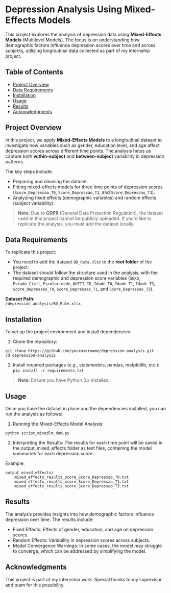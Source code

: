 # **Depression Analysis Using Mixed-Effects Models**

This project explores the analysis of depression data using **Mixed-Effects Models** (Multilevel Models). The focus is on understanding how demographic factors influence depression scores over time and across subjects, utilizing longitudinal data collected as part of my internship project.

## **Table of Contents**

- [Project Overview](#project-overview)
- [Data Requirements](#data-requirements)
- [Installation](#installation)
- [Usage](#usage)
- [Results](#results)
- [Acknowledgments](#acknowledgments)

## **Project Overview**

In this project, we apply **Mixed-Effects Models** to a longitudinal dataset to investigate how variables such as gender, education level, and age affect depression scores across different time points. The analysis helps us capture both **within-subject** and **between-subject** variability in depression patterns.

The key steps include:
- Preparing and cleaning the dataset.
- Fitting mixed-effects models for three time points of depression scores (`Score_Depressao_T0`, `Score_Depressao_T1`, and `Score_Depressao_T3`).
- Analyzing fixed effects (demographic variables) and random effects (subject variability).

> **Note**: Due to **GDPR** (General Data Protection Regulation), the dataset used in this project cannot be publicly uploaded. If you'd like to replicate the analysis, you must add the dataset locally.

## **Data Requirements**

To replicate this project:
- You need to add the dataset `BD_Rute.xlsx` to the **root folder** of the project.
- The dataset should follow the structure used in the analysis, with the required demographic and depression score variables (`SEXO`, `Estado_Civil`, `Escolaridade`, `NUTII`, `ID`, `Idade_T0`, `Idade_T1`, `Idade_T3`, `Score_Depressao_T0`, `Score_Depressao_T1`, and `Score_Depressao_T3`).

**Dataset Path**:  
```/depression_analysis/BD_Rute.xlsx```

## **Installation**

To set up the project environment and install dependencies:

1. Clone the repository:
```
git clone https://github.com/yourusername/depression-analysis.git
cd depression-analysis
```

2. Install required packages (e.g., statsmodels, pandas, matplotlib, etc.):
```pip install -r requirements.txt```

> **Note**: Ensure you have Python 3.x installed.

## **Usage**

Once you have the dataset in place and the dependencies installed, you can run the analysis as follows:

1. Running the Mixed-Effects Model Analysis:

```python script_mixedlm_dem.py```

2. Interpreting the Results:
The results for each time point will be saved in the output_mixed_effects folder as text files, containing the model summaries for each depression score.

Example:
```
output_mixed_effects/
    mixed_effects_results_score_Score_Depressao_T0.txt
    mixed_effects_results_score_Score_Depressao_T1.txt
    mixed_effects_results_score_Score_Depressao_T3.txt
```

## **Results**

The analysis provides insights into how demographic factors influence depression over time. The results include:

- Fixed Effects: Effects of gender, education, and age on depression scores.
- Random Effects: Variability in depression scores across subjects.
- Model Convergence Warnings: In some cases, the model may struggle to converge, which can be addressed by simplifying the model.

## **Acknowledgments**

This project is part of my internship work. Special thanks to my supervisor and team for this possibility.